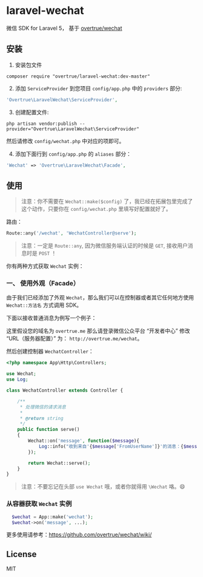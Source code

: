 # laravel-wechat

微信 SDK for Laravel 5， 基于 [overtrue/wechat](https://github.com/overtrue/wechat)

## 安装

1. 安装包文件
  ```shell
  composer require "overtrue/laravel-wechat:dev-master"
  ```

2. 添加 `ServiceProvider` 到您项目 `config/app.php` 中的 `providers` 部分:

  ```php
  'Overtrue\LaravelWechat\ServiceProvider',
  ```

3. 创建配置文件:

  ```shell
  php artisan vendor:publish --provider="Overtrue\LaravelWechat\ServiceProvider"
  ```

  然后请修改 `config/wechat.php` 中对应的项即可。

4. 添加下面行到 `config/app.php` 的 `aliases` 部分：

  ```php
  'Wechat' => 'Overtrue\LaravelWechat\Facade',
  ```

## 使用

> 注意：你不需要在 `Wechat::make($config)` 了，我已经在拓展包里完成了这个动作，只要你在 `config/wechat.php` 里填写好配置就好了。

路由：

```php
Route::any('/wechat', 'WechatController@serve');
```

> 注意：一定是 `Route::any`, 因为微信服务端认证的时候是 `GET`, 接收用户消息时是 `POST` ！

你有两种方式获取 `Wechat` 实例：

### 一、 使用外观（Facade）

由于我们已经添加了外观 `Wechat`，那么我们可以在控制器或者其它任何地方使用 `Wechat::方法名` 方式调用 SDK。

下面以接收普通消息为例写一个例子：

这里假设您的域名为 `overtrue.me` 那么请登录微信公众平台 “开发者中心” 修改 “URL（服务器配置）” 为： `http://overtrue.me/wechat`。

然后创建控制器 `WechatController`：

```php
<?php namespace App\Http\Controllers;

use Wechat;
use Log;

class WechatController extends Controller {

    /**
     * 处理微信的请求消息
     *
     * @return string
     */
    public function serve()
    {
        Wechat::on('message', function($message){
            Log::info("收到来自'{$message['FromUserName']}'的消息：{$message['Content']}");
        });

        return Wechat::serve();
    }
}
```

> 注意：不要忘记在头部 `use Wechat` 哦，或者你就得用 `\Wechat` 咯。:smile:

### 从容器获取 `Wechat` 实例

```php
  $wechat = App::make('wechat');
  $wechat->on('message', ...);
```

更多使用请参考：https://github.com/overtrue/wechat/wiki/

## License

MIT
